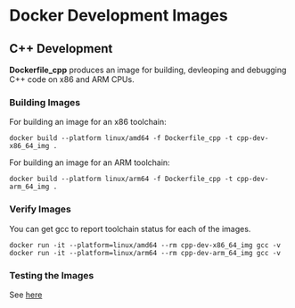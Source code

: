 # Docker Development Images

## C++ Development

**Dockerfile_cpp** produces an image for building, devleoping and debugging C++ code on x86 and ARM CPUs.

### Building Images

For building an image for an x86 toolchain:

```
docker build --platform linux/amd64 -f Dockerfile_cpp -t cpp-dev-x86_64_img .
```

For building an image for an ARM toolchain:

```
docker build --platform linux/arm64 -f Dockerfile_cpp -t cpp-dev-arm_64_img .
```

### Verify Images

You can get gcc to report toolchain status for each of the images.

```
docker run -it --platform=linux/amd64 --rm cpp-dev-x86_64_img gcc -v
docker run -it --platform=linux/arm64 --rm cpp-dev-arm_64_img gcc -v
```

### Testing the Images

See [here](../test/README.md)

